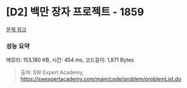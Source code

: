# [D2] 백만 장자 프로젝트 - 1859 

[문제 링크](https://swexpertacademy.com/main/code/problem/problemDetail.do?contestProbId=AV5LrsUaDxcDFAXc) 

### 성능 요약

메모리: 153,180 KB, 시간: 454 ms, 코드길이: 1,871 Bytes



> 출처: SW Expert Academy, https://swexpertacademy.com/main/code/problem/problemList.do